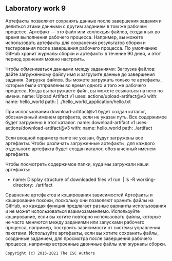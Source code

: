 ## Laboratory work 9

Артефакты позволяют сохранять данные после завершения задания и делиться этими данными с другим заданием в том же рабочем процессе. Артефакт — это файл или коллекция файлов, созданных во время выполнения рабочего процесса. Например, вы можете использовать артефакты для сохранения результатов сборки и тестирования после завершения рабочего процесса.
По умолчанию GitHub хранит журналы сборки и артефакты в течение 90 дней, и этот период хранения можно настроить. 

Чтобы обмениваться данными между заданиями:
Загрузка файлов: дайте загруженному файлу имя и загрузите данные до завершения задания.
Загрузка файлов. Вы можете загружать только те артефакты, которые были отправлены во время одного и того же рабочего процесса. Когда вы загружаете файл, вы можете ссылаться на него по имени.
     name: Upload Artifact v1
     uses: actions/upload-artifact@v3
     with:
       name: hello_world
       path: |
         ./hello_world_application/hello.txt
         
При использовании download-artifact@v1 будет создан каталог, обозначенный именем артефакта, если не указан путь. Все содержимое будет загружено в этот каталог.
     name: download-artifact v1
     uses: actions/download-artifact@v3
     with:
       name: hello_world
       path: ./artifact
       
Если входной параметр name не указан, будут загружены все артефакты. Чтобы различать загруженные артефакты, для каждого отдельного артефакта будет создан каталог, обозначенный именем артефакта. 

Чтобы посмотреть содержимое папки, куда мы загружали наши артефакты:
   - name: Display structure of downloaded files v1
     run: |
       ls -R
     working-directory: ./artifact
     
Сравнение артефактов и кэширования зависимостей
Артефакты и кэширование похожи, поскольку они позволяют хранить файлы на GitHub, но каждая функция предлагает разные варианты использования и не может использоваться взаимозаменяемо.
Используйте кэширование, если вы хотите повторно использовать файлы, которые не часто меняются между заданиями или запусками рабочего процесса, например, построить зависимости от системы управления пакетами.
Используйте артефакты, если вы хотите сохранить файлы, созданные заданием, для просмотра после завершения рабочего процесса, например встроенные двоичные файлы или журналы сборки.

```
Copyright (c) 2015-2021 The ISC Authors
```
